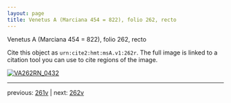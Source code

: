 ```yaml
---
layout: page
title: Venetus A (Marciana 454 = 822), folio 262, recto
---
```


Venetus A (Marciana 454 = 822), folio 262, recto

Cite this object as `urn:cite2:hmt:msA.v1:262r`.  The full image is linked to a citation tool you can use to cite regions of the image.

[![VA262RN_0432](http://www.homermultitext.org/iipsrv?IIIF=/project/homer/pyramidal/deepzoom/hmt/vaimg/2017a/VA262RN_0432.tif/full/800,/0/default.jpg)](http://www.homermultitext.org/ict2/?urn=urn:cite2:hmt:vaimg.2017a:VA262RN_0432) 

---

previous:  [261v](../261v/) | next: [262v](../262v/)